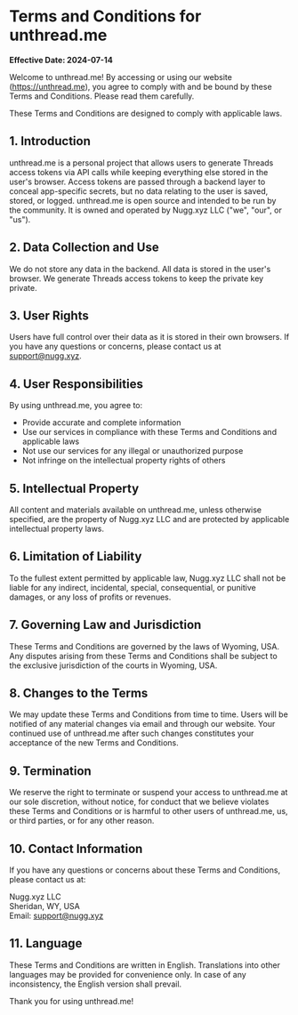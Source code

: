 # Terms and Conditions for unthread.me

**Effective Date: 2024-07-14**

Welcome to unthread.me! By accessing or using our website (<https://unthread.me>), you agree to comply with and be bound by these Terms and Conditions. Please read them carefully.

These Terms and Conditions are designed to comply with applicable laws.

## 1. Introduction

unthread.me is a personal project that allows users to generate Threads access tokens via API calls while keeping everything else stored in the user's browser. Access tokens are passed through a backend layer to conceal app-specific secrets, but no data relating to the user is saved, stored, or logged. unthread.me is open source and intended to be run by the community. It is owned and operated by Nugg.xyz LLC ("we", "our", or "us").

## 2. Data Collection and Use

We do not store any data in the backend. All data is stored in the user's browser. We generate Threads access tokens to keep the private key private.

## 3. User Rights

Users have full control over their data as it is stored in their own browsers. If you have any questions or concerns, please contact us at <support@nugg.xyz>.

## 4. User Responsibilities

By using unthread.me, you agree to:

-   Provide accurate and complete information
-   Use our services in compliance with these Terms and Conditions and applicable laws
-   Not use our services for any illegal or unauthorized purpose
-   Not infringe on the intellectual property rights of others

## 5. Intellectual Property

All content and materials available on unthread.me, unless otherwise specified, are the property of Nugg.xyz LLC and are protected by applicable intellectual property laws.

## 6. Limitation of Liability

To the fullest extent permitted by applicable law, Nugg.xyz LLC shall not be liable for any indirect, incidental, special, consequential, or punitive damages, or any loss of profits or revenues.

## 7. Governing Law and Jurisdiction

These Terms and Conditions are governed by the laws of Wyoming, USA. Any disputes arising from these Terms and Conditions shall be subject to the exclusive jurisdiction of the courts in Wyoming, USA.

## 8. Changes to the Terms

We may update these Terms and Conditions from time to time. Users will be notified of any material changes via email and through our website. Your continued use of unthread.me after such changes constitutes your acceptance of the new Terms and Conditions.

## 9. Termination

We reserve the right to terminate or suspend your access to unthread.me at our sole discretion, without notice, for conduct that we believe violates these Terms and Conditions or is harmful to other users of unthread.me, us, or third parties, or for any other reason.

## 10. Contact Information

If you have any questions or concerns about these Terms and Conditions, please contact us at:

Nugg.xyz LLC  
Sheridan, WY, USA  
Email: <support@nugg.xyz>

## 11. Language

These Terms and Conditions are written in English. Translations into other languages may be provided for convenience only. In case of any inconsistency, the English version shall prevail.

Thank you for using unthread.me!
